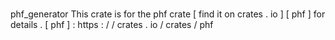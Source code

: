 #
phf_generator
This
crate
is
for
the
phf
crate
[
find
it
on
crates
.
io
]
[
phf
]
for
details
.
[
phf
]
:
https
:
/
/
crates
.
io
/
crates
/
phf
